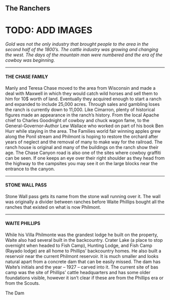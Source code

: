 ## The Ranchers
# TODO: ADD IMAGES
*Gold was not the only industry that brought people to the area in the second half of the 1800’s. The cattle industry was growing and changing the west. The days of the mountain man were numbered and the era of the cowboy was beginning.*
***
#### THE CHASE FAMILY
Manly and Teresa Chase moved to the area from Wisconsin and made a deal with Maxwell in which they would catch wild horses and sell them to him for 10$ worth of land. Eventually they acquired enough to start a ranch and expanded to include 25,000 acres. Through sales and gambling loses the ranch is currently down to 11,000. Like Cimarron, plenty of historical figures made an appearance in the ranch’s history. From the local Apache chief to Charles Goodnight of cowboy and chuck wagon fame, to the General-Governor-Author Lew Wallace who worked on part of his book Ben Hurr while staying in the area. The Families world fair winning apples grew along the Ponil stream and Philmont is hoping to restore the orchard after years of neglect and the removal of many to make way for the railroad. The ranch house is original and many of the buildings on the ranch show their age. The Chase Canyon road is also one of the sites where cowboy graffiti can be seen. If one keeps an eye over their right shoulder as they head from the highway to the campsites you may see it on the large blocks near the entrance to the canyon.
***
#### STONE WALL PASS
Stone Wall pass gets its name from the stone wall running over it. The wall was originally a divider between ranches before Waite Phillips bought all the ranches that existed on what is now Philmont.
***
#### WAITE PHILLIPS
While his Villa Philmonte was the grandest lodge he built on the property, Waite also had several built in the backcountry. Crater Lake (a place to stop overnight when headed to Fish Camp), Hunting Lodge, and Fish Camp (Rayado lodge) are all home to Phillips’ backcountry homes. He also built a reservoir near the current Philmont reservoir. It is much smaller and looks natural apart from a concrete dam that can be easily missed. The dam has Waite’s initials and the year – 1927 – carved into it. The current site of bas camp was the site of Phillips’ cattle headquarters and has some older foundations visible, however it isn’t clear if these are from the Phillips era or from the Scouts.

The Dam